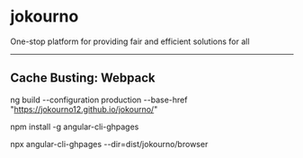 # jokourno
One-stop platform for providing fair and efficient solutions for all

---
Cache Busting: Webpack
---

ng build --configuration production --base-href "https://jokourno12.github.io/jokourno/"

npm install -g angular-cli-ghpages

npx angular-cli-ghpages --dir=dist/jokourno/browser
